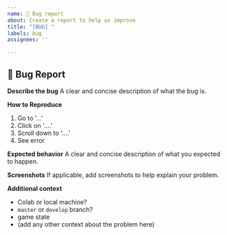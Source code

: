 ```yaml
---
name: 🐛 Bug report
about: Create a report to help us improve
title: "[BUG] "
labels: bug
assignees: ''

---
```


## 🐛 Bug Report

**Describe the bug**
A clear and concise description of what the bug is.

**How to Reproduce**

1. Go to '...'
2. Click on '....'
3. Scroll down to '....'
4. See error

**Expected behavior**
A clear and concise description of what you expected to happen.

**Screenshots**
If applicable, add screenshots to help explain your problem.

**Additional context**
- Colab or local machine?
- `master` or `develop` branch?
- game state
- (add any other context about the problem here)

